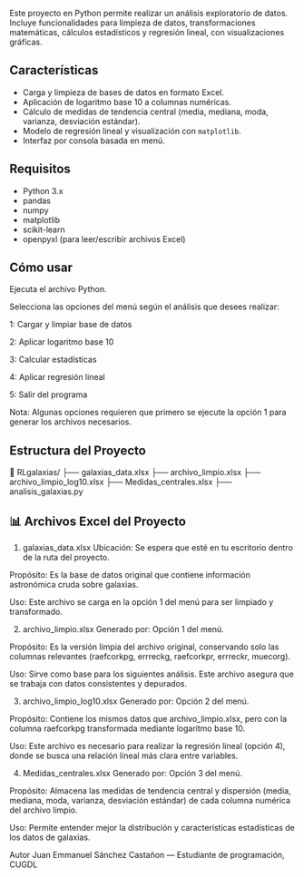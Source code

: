 Este proyecto en Python permite realizar un análisis exploratorio de datos. Incluye funcionalidades para limpieza de datos, transformaciones matemáticas, cálculos estadísticos y regresión lineal, con visualizaciones gráficas.

## Características

- Carga y limpieza de bases de datos en formato Excel.
- Aplicación de logaritmo base 10 a columnas numéricas.
- Cálculo de medidas de tendencia central (media, mediana, moda, varianza, desviación estándar).
- Modelo de regresión lineal y visualización con `matplotlib`.
- Interfaz por consola basada en menú.

## Requisitos

- Python 3.x
- pandas
- numpy
- matplotlib
- scikit-learn
- openpyxl (para leer/escribir archivos Excel)

## Cómo usar
Ejecuta el archivo Python.

Selecciona las opciones del menú según el análisis que desees realizar:

1: Cargar y limpiar base de datos

2: Aplicar logaritmo base 10

3: Calcular estadísticas

4: Aplicar regresión lineal

5: Salir del programa

Nota: Algunas opciones requieren que primero se ejecute la opción 1 para generar los archivos necesarios.

## Estructura del Proyecto
📁 RLgalaxias/
├── galaxias_data.xlsx
├── archivo_limpio.xlsx
├── archivo_limpio_log10.xlsx
├── Medidas_centrales.xlsx
├── analisis_galaxias.py

## 📊 Archivos Excel del Proyecto
1. galaxias_data.xlsx
Ubicación: Se espera que esté en tu escritorio dentro de la ruta del proyecto.

Propósito: Es la base de datos original que contiene información astronómica cruda sobre galaxias.

Uso: Este archivo se carga en la opción 1 del menú para ser limpiado y transformado.

2. archivo_limpio.xlsx
Generado por: Opción 1 del menú.

Propósito: Es la versión limpia del archivo original, conservando solo las columnas relevantes (raefcorkpg, errreckg, raefcorkpr, errreckr, muecorg).

Uso: Sirve como base para los siguientes análisis. Este archivo asegura que se trabaja con datos consistentes y depurados.

3. archivo_limpio_log10.xlsx
Generado por: Opción 2 del menú.

Propósito: Contiene los mismos datos que archivo_limpio.xlsx, pero con la columna raefcorkpg transformada mediante logaritmo base 10.

Uso: Este archivo es necesario para realizar la regresión lineal (opción 4), donde se busca una relación lineal más clara entre variables.

4. Medidas_centrales.xlsx
Generado por: Opción 3 del menú.

Propósito: Almacena las medidas de tendencia central y dispersión (media, mediana, moda, varianza, desviación estándar) de cada columna numérica del archivo limpio.

Uso: Permite entender mejor la distribución y características estadísticas de los datos de galaxias.

Autor
Juan Emmanuel Sánchez Castañon — Estudiante de programación, CUGDL

